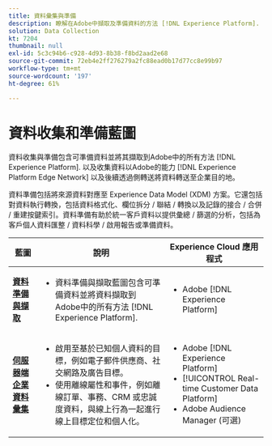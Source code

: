 ```yaml
---
title: 資料彙集與準備
description: 瞭解在Adobe中擷取及準備資料的方法 [!DNL Experience Platform].
solution: Data Collection
kt: 7204
thumbnail: null
exl-id: 5c3c94b6-c928-4d93-8b38-f8bd2aad2e68
source-git-commit: 72eb4e2ff276279a2fc88ead0b17d77cc8e99b97
workflow-type: tm+mt
source-wordcount: '197'
ht-degree: 61%

---
```


# 資料收集和準備藍圖

資料收集與準備包含可準備資料並將其擷取到Adobe中的所有方法 [!DNL Experience Platform]. 以及收集資料以Adobe的能力 [!DNL Experience Platform Edge Network] 以及後續透過側轉送將資料轉送至企業目的地。

資料準備包括將來源資料對應至 Experience Data Model (XDM) 方案。它還包括對資料執行轉換，包括資料格式化、欄位拆分 / 聯結 / 轉換以及記錄的接合 / 合併 / 重建按鍵索引。資料準備有助於統一客戶資料以提供彙總 / 篩選的分析，包括為客戶個人資料匯整 / 資料科學 / 啟用報告或準備資料。

| 藍圖 | 說明 | Experience Cloud 應用程式 |
|---|---|---|
| **[資料準備與擷取](ingestion.md)** | <ul><li>資料準備與擷取藍圖包含可準備資料並將資料擷取到Adobe中的所有方法 [!DNL Experience Platform].</ul></li> | <ul><li> Adobe [!DNL Experience Platform] </ul></li> |
| **[伺服器端企業資料彙集](server-side-collection.md)** | <ul><li>啟用至基於已知個人資料的目標，例如電子郵件供應商、社交網路及廣告目標。 </li><li>使用離線屬性和事件，例如離線訂單、事務、CRM 或忠誠度資料，與線上行為一起進行線上目標定位和個人化。</li></ul> | <ul><li>Adobe [!DNL Experience Platform]</li><li> [!UICONTROL Real-time Customer Data Platform]</li><li>Adobe Audience Manager (可選)</li></ul> |
